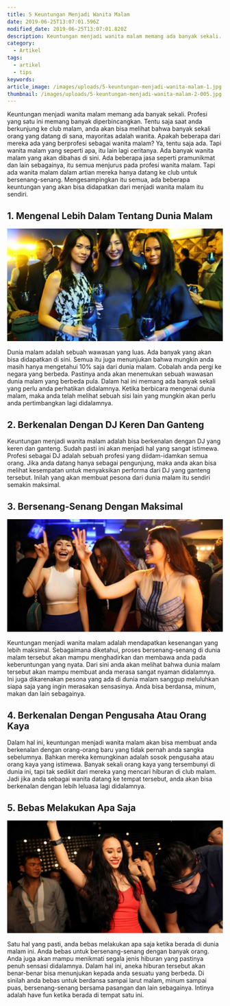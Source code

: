 ```yaml
---
title: 5 Keuntungan Menjadi Wanita Malam
date: 2019-06-25T13:07:01.596Z
modified_date: 2019-06-25T13:07:01.820Z
description: Keuntungan menjadi wanita malam memang ada banyak sekali. Profesi yang satu ini memang banyak diperbincangkan.
category:
  - Artikel
tags:
  - artikel
  - tips
keywords:
article_image: /images/uploads/5-keuntungan-menjadi-wanita-malam-1.jpg
thumbnail: /images/uploads/5-keuntungan-menjadi-wanita-malam-2-005.jpg
---
```

Keuntungan menjadi wanita malam memang ada banyak sekali. Profesi yang satu ini memang banyak diperbincangkan. Tentu saja saat anda berkunjung ke club malam, anda akan bisa melihat bahwa banyak sekali orang yang datang di sana, mayoritas adalah wanita. Apakah beberapa dari mereka ada yang berprofesi sebagai wanita malam? Ya, tentu saja ada. Tapi wanita malam yang seperti apa, itu lain lagi ceritanya. Ada banyak wanita malam yang akan dibahas di sini. Ada beberapa jasa seperti pramunikmat dan lain sebagainya, itu semua menjurus pada profesi wanita malam. Tapi ada wanita malam dalam artian mereka hanya datang ke club untuk bersenang-senang. Mengesampingkan itu semua, ada beberapa keuntungan yang akan bisa didapatkan dari menjadi wanita malam itu sendiri.



## 1. Mengenal Lebih Dalam Tentang Dunia Malam

![5 Keuntungan Menjadi Wanita Malam](/images/uploads/5-keuntungan-menjadi-wanita-malam-3.jpg)

Dunia malam adalah sebuah wawasan yang luas. Ada banyak yang akan bisa didapatkan di sini. Semua itu juga menunjukan bahwa mungkin anda masih hanya mengetahui 10% saja dari dunia malam. Cobalah anda pergi ke negara yang  berbeda. Pastinya anda akan menemukan sebuah wawasan dunia malam yang berbeda pula. Dalam hal ini memang ada banyak sekali yang perlu anda perhatikan didalamnya. Ketika berbicara mengenai dunia malam, maka anda telah melihat sebuah sisi lain yang mungkin akan perlu anda pertimbangkan lagi didalamnya.



## 2. Berkenalan Dengan DJ Keren Dan Ganteng

Keuntungan menjadi wanita malam adalah bisa berkenalan dengan DJ yang keren dan ganteng. Sudah pasti ini akan menjadi hal yang sangat istimewa. Profesi sebagai DJ adalah sebuah profesi yang diidam-idamkan semua orang. Jika anda datang hanya sebagai pengunjung, maka anda akan bisa melihat kesempatan untuk menyaksikan performa dari DJ yang ganteng tersebut. Inilah yang akan membuat pesona dari dunia malam itu sendiri semakin maksimal.



## 3. Bersenang-Senang Dengan Maksimal

![5 Keuntungan Menjadi Wanita Malam](/images/uploads/5-keuntungan-menjadi-wanita-malam-2.jpg)

Keuntungan menjadi wanita malam adalah mendapatkan kesenangan yang lebih maksimal. Sebagaimana diketahui, proses bersenang-senang di dunia malam tersebut akan mampu menghadirkan dan membawa anda pada keberuntungan yang nyata. Dari sini anda akan melihat bahwa dunia malam tersebut akan mampu membuat anda merasa sangat nyaman didalamnya. Ini juga dikarenakan pesona yang ada di dunia malam sanggup meluluhkan siapa saja yang ingin merasakan sensasinya. Anda bisa berdansa, minum, makan dan lain sebagainya.



## 4. Berkenalan Dengan Pengusaha Atau Orang Kaya

Dalam hal ini, keuntungan menjadi wanita malam akan bisa membuat anda berkenalan dengan orang-orang baru yang tidak pernah anda sangka sebelumnya. Bahkan mereka kemungkinan adalah sosok pengusaha atau orang kaya yang istimewa. Banyak sekali orang kaya yang tersembunyi di dunia ini, tapi tak sedikit dari mereka yang mencari hiburan di club malam. Jadi jika anda sebagai wanita datang ke tempat tersebut, anda akan bisa berkenalan dengan lebih leluasa lagi didalamnya.



## 5. Bebas Melakukan Apa Saja

![5 Keuntungan Menjadi Wanita Malam](/images/uploads/5-keuntungan-menjadi-wanita-malam-1.jpg)

Satu hal yang pasti, anda bebas melakukan apa saja ketika berada di dunia malam ini. Anda bebas untuk bersenang-senang dengan banyak orang. Anda juga akan mampu menikmati segala jenis hiburan yang pastinya penuh sensasi didalamnya. Dalam hal ini, aneka hiburan tersebut akan benar-benar bisa menunjukan kepada anda sesuatu yang berbeda. Di sinilah anda bebas untuk berdansa sampai larut malam, minum sampai puas, bersenang-senang bersama pasangan dan lain sebagainya. Intinya adalah have fun ketika berada di tempat satu ini.
